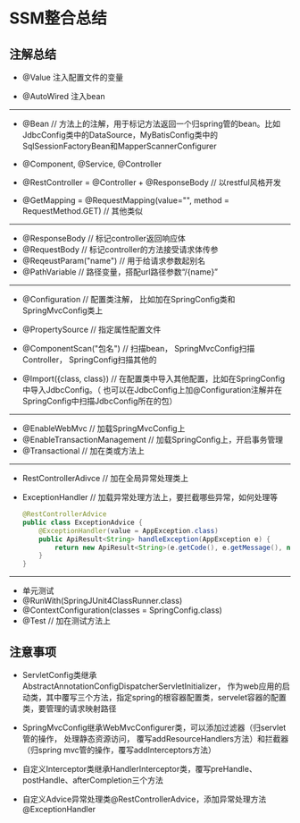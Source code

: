 # SSM整合总结

## 注解总结

- @Value 注入配置文件的变量

- @AutoWired 注入bean

---

- @Bean // 方法上的注解，用于标记方法返回一个归spring管的bean。比如JdbcConfig类中的DataSource，MyBatisConfig类中的SqlSessionFactoryBean和MapperScannerConfigurer

- @Component, @Service, @Controller

- @RestController  = @Controller + @ResponseBody // 以restful风格开发

- @GetMapping = @RequestMapping(value="", method = RequestMethod.GET)  // 其他类似

---

- @ResponseBody // 标记controller返回响应体
- @RequestBody // 标记controller的方法接受请求体传参
- @ReqeustParam("name") // 用于给请求参数起别名
- @PathVariable // 路径变量，搭配url路径参数“/{name}”

---

- @Configuration // 配置类注解， 比如加在SpringConfig类和SpringMvcConfig类上
- @PropertySource // 指定属性配置文件
- @ComponentScan("包名") // 扫描bean， SpringMvcConfig扫描Controller， SpringConfig扫描其他的

- @Import({class, class}) // 在配置类中导入其他配置，比如在SpringConfig中导入JdbcConfig。（ 也可以在JdbcConfig上加@Configuration注解并在SpringConfig中扫描JdbcConfig所在的包）

---

- @EnableWebMvc // 加载SpringMvcConfig上
- @EnableTransactionManagement // 加载SpringConfig上，开启事务管理
- @Transactional //  加在类或方法上

---

- RestControllerAdivce // 加在全局异常处理类上

- ExceptionHandler // 加载异常处理方法上，要拦截哪些异常，如何处理等

  ```java
  @RestControllerAdvice
  public class ExceptionAdvice {
      @ExceptionHandler(value = AppException.class)
      public ApiResult<String> handleException(AppException e) {
          return new ApiResult<String>(e.getCode(), e.getMessage(), null);
      }
  }
  ```

---

- 单元测试
- @RunWith(SpringJUnit4ClassRunner.class)
- @ContextConfiguration(classes = SpringConfig.class)
- @Test  // 加在测试方法上

## 注意事项

- ServletConfig类继承AbstractAnnotationConfigDispatcherServletInitializer， 作为web应用的启动类，其中覆写三个方法，指定spring的根容器配置类，servelet容器的配置类，要管理的请求映射路径

- SpringMvcConfig继承WebMvcConfigurer类，可以添加过滤器（归servlet管的操作， 处理静态资源访问， 覆写addResourceHandlers方法）和拦截器（归spring mvc管的操作，覆写addInterceptors方法）

- 自定义Interceptor类继承HandlerInterceptor类，覆写preHandle、postHandle、afterCompletion三个方法

- 自定义Advice异常处理类@RestControllerAdvice，添加异常处理方法@ExceptionHandler

  

  